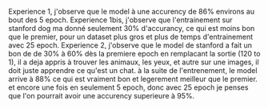 Experience 1, j'observe que le model à une accurency de 86% environs au bout des 5 epoch.
Experience 1bis, j'observe que l'entrainement sur stanford dog ma donné seulement 30% d'accurancy, ce qui est moins bon que le premier, pour un dataset plus gros et plus de temps d'entrainement avec 25 epoch.
Experience 2, j'observe que le model de stanford a fait un bon de de 30% à 60% dès la premiere epoch en remplacant la sortie (120 to 1), il a deja appris à trouver les animaux, les yeux, et autre sur une images, il doit juste apprendre ce qu'est un chat. à la suite de l'entrenement, le model arrive à 88% ce qui est vraiment bon et legerement meilleur que le premier. et encore une fois en seulement 5 epoch, donc avec 25 epoch je penses que l'on pourrait avoir une accurency superieure à 95%.
